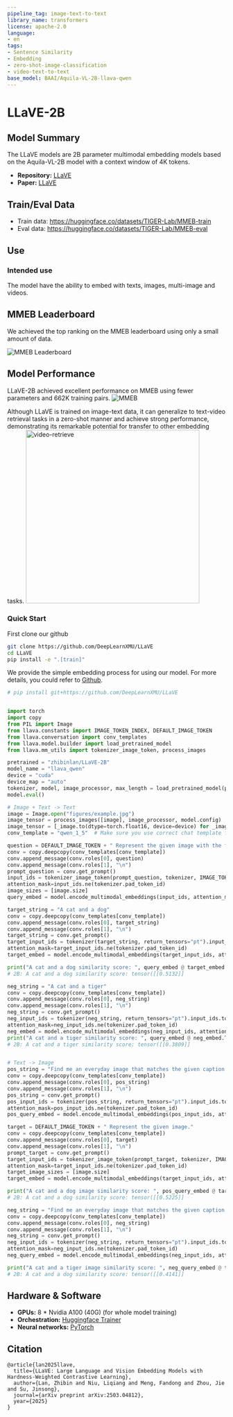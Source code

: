 ```yaml
---
pipeline_tag: image-text-to-text
library_name: transformers
license: apache-2.0
language:
- en
tags:
- Sentence Similarity
- Embedding
- zero-shot-image-classification
- video-text-to-text
base_model: BAAI/Aquila-VL-2B-llava-qwen
---
```


# LLaVE-2B

## Model Summary

The LLaVE models are 2B parameter multimodal embedding models based on the Aquila-VL-2B model with a context window of 4K tokens.

- **Repository:** [LLaVE](https://github.com/DeepLearnXMU/LLaVE)
- **Paper:** [LLaVE](https://huggingface.co/papers/2503.04812)

## Train/Eval Data
 - Train data: https://huggingface.co/datasets/TIGER-Lab/MMEB-train
 - Eval data: https://huggingface.co/datasets/TIGER-Lab/MMEB-eval

## Use

### Intended use

The model have the ability to embed with texts, images, multi-image and videos. 

## MMEB Leaderboard
We achieved the top ranking on the MMEB leaderboard using only a small amount of data.

![MMEB Leaderboard](./figures/leaderboard.png)


## Model Performance
LLaVE-2B achieved excellent performance on MMEB using fewer parameters and 662K training pairs.
![MMEB](./figures/results.png)

Although LLaVE is trained on image-text data, it can generalize to text-video retrieval tasks in a zero-shot manner and achieve strong performance, demonstrating its remarkable potential for transfer to other embedding tasks.
<img src="./figures/zero-shot-vr.png" alt="video-retrieve" width="400" height="auto">

### Quick Start

First clone our github
```bash
git clone https://github.com/DeepLearnXMU/LLaVE
cd LLaVE
pip install -e ".[train]"
```

We provide the simple embedding process for using our model. For more details, you could refer to [Github](https://github.com/DeepLearnXMU/LLaVE).

```python
# pip install git+https://github.com/DeepLearnXMU/LLaVE


import torch
import copy
from PIL import Image
from llava.constants import IMAGE_TOKEN_INDEX, DEFAULT_IMAGE_TOKEN
from llava.conversation import conv_templates
from llava.model.builder import load_pretrained_model
from llava.mm_utils import tokenizer_image_token, process_images

pretrained = "zhibinlan/LLaVE-2B"
model_name = "llava_qwen"
device = "cuda"
device_map = "auto"
tokenizer, model, image_processor, max_length = load_pretrained_model(pretrained, None, model_name, device_map=device_map)  # Add any other thing you want to pass in llava_model_args
model.eval()

# Image + Text -> Text
image = Image.open("figures/example.jpg")
image_tensor = process_images([image], image_processor, model.config)
image_tensor = [_image.to(dtype=torch.float16, device=device) for _image in image_tensor]
conv_template = "qwen_1_5"  # Make sure you use correct chat template for different models

question = DEFAULT_IMAGE_TOKEN + " Represent the given image with the following question: What is in the image"
conv = copy.deepcopy(conv_templates[conv_template])
conv.append_message(conv.roles[0], question)
conv.append_message(conv.roles[1], "\n")
prompt_question = conv.get_prompt()
input_ids = tokenizer_image_token(prompt_question, tokenizer, IMAGE_TOKEN_INDEX, return_tensors="pt").unsqueeze(0).to(device)
attention_mask=input_ids.ne(tokenizer.pad_token_id)
image_sizes = [image.size]
query_embed = model.encode_multimodal_embeddings(input_ids, attention_mask=attention_mask,images=image_tensor, image_sizes=image_sizes)

target_string = "A cat and a dog"
conv = copy.deepcopy(conv_templates[conv_template])
conv.append_message(conv.roles[0], target_string)
conv.append_message(conv.roles[1], "\n")
target_string = conv.get_prompt()
target_input_ids = tokenizer(target_string, return_tensors="pt").input_ids.to(device)
attention_mask=target_input_ids.ne(tokenizer.pad_token_id)
target_embed = model.encode_multimodal_embeddings(target_input_ids, attention_mask=attention_mask)

print("A cat and a dog similarity score: ", query_embed @ target_embed.T)
# 2B: A cat and a dog similarity score: tensor([[0.5132]]

neg_string = "A cat and a tiger"
conv = copy.deepcopy(conv_templates[conv_template])
conv.append_message(conv.roles[0], neg_string)
conv.append_message(conv.roles[1], "\n")
neg_string = conv.get_prompt()
neg_input_ids = tokenizer(neg_string, return_tensors="pt").input_ids.to(device)
attention_mask=neg_input_ids.ne(tokenizer.pad_token_id)
neg_embed = model.encode_multimodal_embeddings(neg_input_ids, attention_mask=attention_mask)
print("A cat and a tiger similarity score: ", query_embed @ neg_embed.T)
# 2B: A cat and a tiger similarity score: tensor([[0.3809]]


# Text -> Image
pos_string = "Find me an everyday image that matches the given caption: A cat and a dog."
conv = copy.deepcopy(conv_templates[conv_template])
conv.append_message(conv.roles[0], pos_string)
conv.append_message(conv.roles[1], "\n")
pos_string = conv.get_prompt()
pos_input_ids = tokenizer(pos_string, return_tensors="pt").input_ids.to(device)
attention_mask=pos_input_ids.ne(tokenizer.pad_token_id)
pos_query_embed = model.encode_multimodal_embeddings(pos_input_ids, attention_mask=attention_mask)

target = DEFAULT_IMAGE_TOKEN + " Represent the given image."
conv = copy.deepcopy(conv_templates[conv_template])
conv.append_message(conv.roles[0], target)
conv.append_message(conv.roles[1], "\n")
prompt_target = conv.get_prompt()
target_input_ids = tokenizer_image_token(prompt_target, tokenizer, IMAGE_TOKEN_INDEX, return_tensors="pt").unsqueeze(0).to(device)
attention_mask=target_input_ids.ne(tokenizer.pad_token_id)
target_image_sizes = [image.size]
target_embed = model.encode_multimodal_embeddings(target_input_ids, attention_mask=attention_mask,images=image_tensor, image_sizes=target_image_sizes)

print("A cat and a dog image similarity score: ", pos_query_embed @ target_embed.T)
# 2B: A cat and a dog similarity score: tensor([[0.5225]]

neg_string = "Find me an everyday image that matches the given caption: A cat and a tiger."
conv = copy.deepcopy(conv_templates[conv_template])
conv.append_message(conv.roles[0], neg_string)
conv.append_message(conv.roles[1], "\n")
neg_string = conv.get_prompt()
neg_input_ids = tokenizer(neg_string, return_tensors="pt").input_ids.to(device)
attention_mask=neg_input_ids.ne(tokenizer.pad_token_id)
neg_query_embed = model.encode_multimodal_embeddings(neg_input_ids, attention_mask=attention_mask)

print("A cat and a tiger image similarity score: ", neg_query_embed @ target_embed.T)
# 2B: A cat and a dog similarity score: tensor([[0.4141]]
```

## Hardware & Software
- **GPUs:** 8 * Nvidia A100 (40G) (for whole model training)
- **Orchestration:** [Huggingface Trainer](https://huggingface.co/docs/transformers/main_classes/trainer)
- **Neural networks:** [PyTorch](https://github.com/pytorch/pytorch)

## Citation
```
@article{lan2025llave,
  title={LLaVE: Large Language and Vision Embedding Models with Hardness-Weighted Contrastive Learning},
  author={Lan, Zhibin and Niu, Liqiang and Meng, Fandong and Zhou, Jie and Su, Jinsong},
  journal={arXiv preprint arXiv:2503.04812},
  year={2025}
}
```